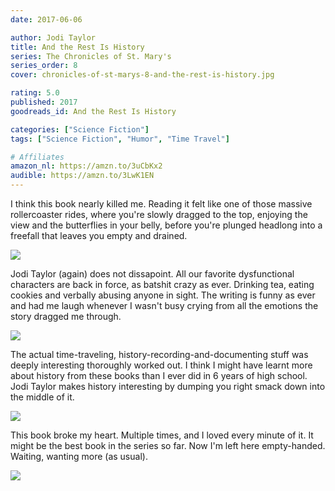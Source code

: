 ```yaml
---
date: 2017-06-06

author: Jodi Taylor
title: And the Rest Is History
series: The Chronicles of St. Mary's
series_order: 8
cover: chronicles-of-st-marys-8-and-the-rest-is-history.jpg

rating: 5.0
published: 2017
goodreads_id: And the Rest Is History

categories: ["Science Fiction"]
tags: ["Science Fiction", "Humor", "Time Travel"]

# Affiliates
amazon_nl: https://amzn.to/3uCbKx2
audible: https://amzn.to/3LwK1EN
---
```


I think this book nearly killed me. Reading it felt like one of those massive rollercoaster rides, where you're slowly dragged to the top, enjoying the view and the butterflies in your belly, before you're plunged headlong into a freefall that leaves you empty and drained.

<!--more-->

![](https://media.giphy.com/media/oa2Iu8proNe80/giphy.gif)

Jodi Taylor (again) does not dissapoint. All our favorite dysfunctional characters are back in force, as batshit crazy as ever. Drinking tea, eating cookies and verbally abusing anyone in sight. The writing is funny as ever and had me laugh whenever I wasn't busy crying from all the emotions the story dragged me through.

![](https://media.giphy.com/media/glwJXvn8j7S3S/giphy.gif)

The actual time-traveling, history-recording-and-documenting stuff was deeply interesting thoroughly worked out. I think I might have learnt more about history from these books than I ever did in 6 years of high school. Jodi Taylor makes history interesting by dumping you right smack down into the middle of it.

![](https://media.giphy.com/media/uDZexRVCffGww/giphy.gif)

This book broke my heart. Multiple times, and I loved every minute of it. It might be the best book in the series so far. Now I'm left here empty-handed. Waiting, wanting more (as usual).

![](https://media.giphy.com/media/WHF42A4xC1oCQ/giphy.gif)
